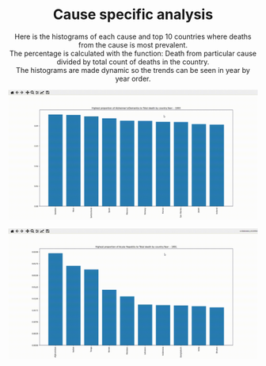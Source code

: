 <h1 align="center">Cause specific analysis</h1>

<p align="center">Here is the histograms of each cause and top 10 countries where deaths from the cause is most prevalent.<br /> 
The percentage is calculated with the function: Death from particular cause divided by total count of deaths in the country.<br />
The histograms are made dynamic so the trends can be seen in year by year order. <br /></p>



![](https://github.com/Yershat/gifs/blob/master/Alzheimer.gif)

![](https://github.com/Yershat/gifs/blob/master/Acute-Hepatitis.gif)

